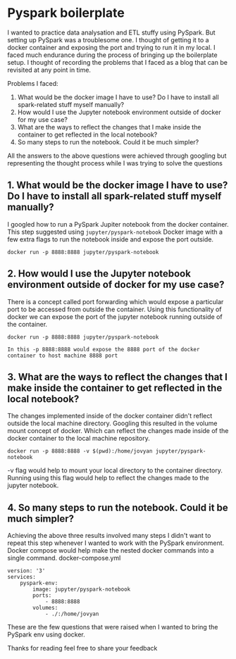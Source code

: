# Pyspark boilerplate 

I wanted to practice data analysation and ETL stuffy using PySpark. But setting up PySpark was a troublesome one. I thought of getting it to a docker container and exposing the port and trying to run it in my local.
I faced much endurance during the process of bringing up the boilerplate setup. I thought of recording the problems that I faced as a blog that can be revisited at any point in time. 

Problems I faced:
1. What would be the docker image I have to use? Do I have to install all spark-related stuff myself manually?
2. How would I use the Jupyter notebook environment outside of docker for my use case?
3. What are the ways to reflect the changes that I make inside the container to get reflected in the local notebook?
4. So many steps to run the notebook. Could it be much simpler?

All the answers to the above 
questions were achieved through googling but representing the thought process while I was trying to solve the questions

## 1. What would be the docker image I have to use? Do I have to install all spark-related stuff myself manually?
I googled how to run a PySpark Jupiter notebook from the docker container. This step suggested using `jupyter/pyspark-notebook`
Docker image with a few extra flags to run the notebook inside and expose the port outside.
```
docker run -p 8888:8888 jupyter/pyspark-notebook
```

## 2. How would I use the Jupyter notebook environment outside of docker for my use case?
There is a concept called port forwarding which would expose a particular port to be accessed from outside the container. Using this functionality of docker we can expose the port of the jupyter notebook running outside of the container.

```
docker run -p 8888:8888 jupyter/pyspark-notebook

In this -p 8888:8888 would expose the 8888 port of the docker container to host machine 8888 port
```

## 3. What are the ways to reflect the changes that I make inside the container to get reflected in the local notebook?
The changes implemented inside of the docker container didn't reflect outside the local machine directory. Googling this resulted in the volume mount concept of docker. Which can reflect the changes made inside of the docker container to the local machine repository.

```
docker run -p 8888:8888 -v $(pwd):/home/jovyan jupyter/pyspark-notebook
```
-v flag would help to mount your local directory to the container directory. Running using this flag would help to reflect the changes made to the jupyter notebook.

## 4. So many steps to run the notebook. Could it be much simpler?
Achieving the above three results involved many steps I didn't want to repeat this step whenever I wanted to work with the PySpark environment. Docker compose would help make the nested docker commands into a single command.
docker-compose.yml
```
version: '3'
services:
    pyspark-env:
        image: jupyter/pyspark-notebook
        ports:
            - 8888:8888
        volumes:
            - ./:/home/jovyan
```


These are the few questions that were raised when I wanted to bring the PySpark env using docker.

Thanks for reading feel free to share your feedback